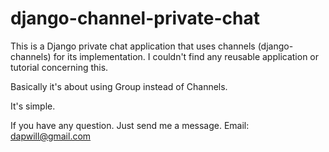 # django-channel-private-chat

This is a Django private chat application that uses channels (django-channels) for its implementation.
I couldn't find any reusable application or tutorial concerning this.

Basically it's about using Group instead of Channels.

It's simple.

If you have any question.
Just send me a message.
Email: dapwill@gmail.com
